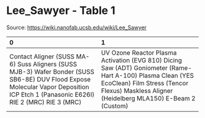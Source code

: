 # Lee_Sawyer - Table 1

Source: https://wiki.nanofab.ucsb.edu/wiki/Lee_Sawyer

| 0                                                                                                                                                                                  | 1                                                                                                                                                                                                         |
|:-----------------------------------------------------------------------------------------------------------------------------------------------------------------------------------|:----------------------------------------------------------------------------------------------------------------------------------------------------------------------------------------------------------|
| Contact Aligner (SUSS MA-6) Suss Aligners (SUSS MJB-3) Wafer Bonder (SUSS SB6-8E) DUV Flood Expose Molecular Vapor Deposition ICP Etch 1 (Panasonic E626I) RIE 2 (MRC) RIE 3 (MRC) | UV Ozone Reactor Plasma Activation (EVG 810) Dicing Saw (ADT) Goniometer (Rame-Hart A-100) Plasma Clean (YES EcoClean) Film Stress (Tencor Flexus) Maskless Aligner (Heidelberg MLA150) E-Beam 2 (Custom) |